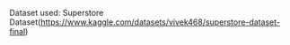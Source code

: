 Dataset used: Superstore Dataset(<https://www.kaggle.com/datasets/vivek468/superstore-dataset-final>)
